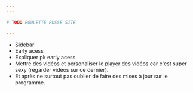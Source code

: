 ```yaml
---
---

# TODO ROULETTE RUSSE SITE

---
```


- Sidebar
- Early acess
- Expliquer pk early acess
- Mettre des vidéos et personaliser le player des vidéos car c'est super sexy (regarder vidéos sur ce dernier).
- Et après ne surtout pas oublier de faire des mises à jour sur le programme.